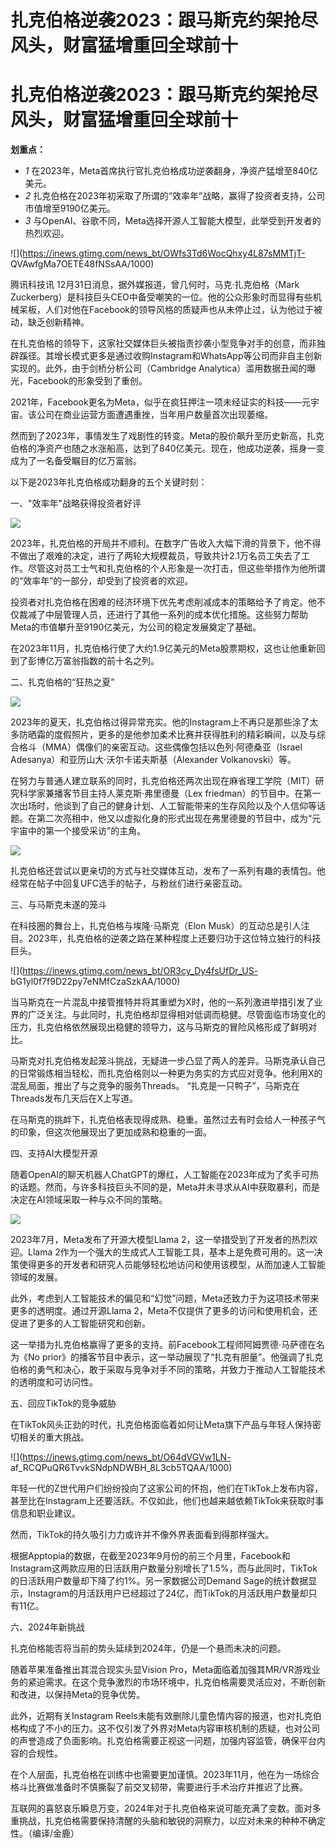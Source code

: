 # 扎克伯格逆袭2023：跟马斯克约架抢尽风头，财富猛增重回全球前十

# 扎克伯格逆袭2023：跟马斯克约架抢尽风头，财富猛增重回全球前十

**划重点：**

  * _1_ 在2023年，Meta首席执行官扎克伯格成功逆袭翻身，净资产猛增至840亿美元。
  * _2_ 扎克伯格在2023年初采取了所谓的“效率年”战略，赢得了投资者支持，公司市值增至9190亿美元。
  * _3_ 与OpenAI、谷歌不同，Meta选择开源人工智能大模型，此举受到开发者的热烈欢迎。

![](https://inews.gtimg.com/news_bt/OWfs3Td6WocQhxy4L87sMMTjT-
QVAwfgMa7OETE48fNSsAA/1000)

腾讯科技讯 12月31日消息，据外媒报道，曾几何时，马克·扎克伯格（Mark
Zuckerberg）是科技巨头CEO中备受嘲笑的一位。他的公众形象时而显得有些机械呆板，人们对他在Facebook的领导风格的质疑声也从未停止过，认为他过于被动，缺乏创新精神。

在扎克伯格的领导下，这家社交媒体巨头被指责抄袭小型竞争对手的创意，而非独辟蹊径。其增长模式更多是通过收购Instagram和WhatsApp等公司而非自主创新实现的。此外，由于剑桥分析公司（Cambridge
Analytica）滥用数据丑闻的曝光，Facebook的形象受到了重创。

2021年，Facebook更名为Meta，似乎在疯狂押注一项未经证实的科技——元宇宙。该公司在商业运营方面遭遇重挫，当年用户数量首次出现萎缩。

然而到了2023年，事情发生了戏剧性的转变。Meta的股价飙升至历史新高，扎克伯格的净资产也随之水涨船高，达到了840亿美元。现在，他成功逆袭，摇身一变成为了一名备受瞩目的亿万富翁。

以下是2023年扎克伯格成功翻身的五个关键时刻：

一、"效率年"战略获得投资者好评

![](https://inews.gtimg.com/news_bt/O9JDdjKw6vw4MzjidYXtIjjWKOgWCGL3kyTB6nCWqsP2kAA/1000)

2023年，扎克伯格的开局并不顺利。在数字广告收入大幅下滑的背景下，他不得不做出了艰难的决定，进行了两轮大规模裁员，导致共计2.1万名员工失去了工作。尽管这对员工士气和扎克伯格的个人形象是一次打击，但这些举措作为他所谓的“效率年”的一部分，却受到了投资者的欢迎。

投资者对扎克伯格在困难的经济环境下优先考虑削减成本的策略给予了肯定。他不仅裁减了中层管理人员，还进行了其他一系列的成本优化措施。这些努力帮助Meta的市值攀升至9190亿美元，为公司的稳定发展奠定了基础。

在2023年11月，扎克伯格行使了大约1.9亿美元的Meta股票期权，这也让他重新回到了彭博亿万富翁指数的前十名之列。

二、扎克伯格的“狂热之夏”

![](https://inews.gtimg.com/news_bt/OH1G01_kqlcVxKhm3eM3y8ijMLMGpR7DvoM2G2xwOuBAoAA/1000)

2023年的夏天，扎克伯格过得异常充实。他的Instagram上不再只是那些涂了太多防晒霜的度假照片，更多的是他参加柔术比赛并获得胜利的精彩瞬间，以及与综合格斗（MMA）偶像们的亲密互动。这些偶像包括以色列·阿德桑亚（Israel
Adesanya）和亚历山大·沃尔卡诺夫斯基（Alexander Volkanovski）等。

在努力与普通人建立联系的同时，扎克伯格还两次出现在麻省理工学院（MIT）研究科学家兼播客节目主持人莱克斯·弗里德曼（Lex
friedman）的节目中。在第一次出场时，他谈到了自己的健身计划、人工智能带来的生存风险以及个人信仰等话题。在第二次亮相中，他又以虚拟化身的形式出现在弗里德曼的节目中，成为“元宇宙中的第一个接受采访”的主角。

![](https://inews.gtimg.com/news_bt/OmWAVVD2XXsIIvWjaCoupXNXSA_TPWYtvbBdNjU9-FeRIAA/1000)

扎克伯格还尝试以更亲切的方式与社交媒体互动，发布了一系列有趣的表情包。他经常在帖子中回复UFC选手的帖子，与粉丝们进行亲密互动。

三、与马斯克未遂的笼斗

在科技圈的舞台上，扎克伯格与埃隆·马斯克（Elon
Musk）的互动总是引人注目。2023年，扎克伯格的逆袭之路在某种程度上还要归功于这位特立独行的科技巨头。

![](https://inews.gtimg.com/news_bt/OR3cy_Dy4fsUfDr_US-
bG1yl0f7f9D22py7eNMfCzaSzkAA/1000)

当马斯克在一片混乱中接管推特并将其重塑为X时，他的一系列激进举措引发了业界的广泛关注。与此同时，扎克伯格却显得相对低调而稳健。尽管面临市场变化的压力，扎克伯格依然展现出稳健的领导力，这与马斯克的冒险风格形成了鲜明对比。

马斯克对扎克伯格发起笼斗挑战，无疑进一步凸显了两人的差异。马斯克承认自己的日常锻炼相当轻松，而扎克伯格则以一种更为务实的方式应对竞争。他利用X的混乱局面，推出了与之竞争的服务Threads。
“扎克是一只鸭子”，马斯克在Threads发布几天后在X上写道。

在马斯克的挑衅下，扎克伯格表现得成熟、稳重。虽然过去有时会给人一种孩子气的印象，但这次他展现出了更加成熟和稳重的一面。

四、支持AI大模型开源

随着OpenAI的聊天机器人ChatGPT的爆红，人工智能在2023年成为了炙手可热的话题。然而，与许多科技巨头不同的是，Meta并未寻求从AI中获取暴利，而是决定在AI领域采取一种与众不同的策略。

![](https://inews.gtimg.com/news_bt/OIZ1OHhotZH7pBcKc2b-oRoD9x075Wz3Y3H1lr3-yHwmgAA/1000)

2023年7月，Meta发布了开源大模型Llama 2，这一举措受到了开发者的热烈欢迎。Llama
2作为一个强大的生成式人工智能工具，基本上是免费可用的。这一决策使得更多的开发者和研究人员能够轻松地访问和使用该模型，从而加速人工智能领域的发展。

此外，考虑到人工智能技术的偏见和“幻觉”问题，Meta还致力于为这项技术带来更多的透明度。通过开源Llama
2，Meta不仅提供了更多的访问和使用机会，还促进了更多的人工智能研究和创新。

这一举措为扎克伯格赢得了更多的支持。前Facebook工程师阿姆贾德·马萨德在名为《No
prior》的播客节目中表示，这一举动展现了“扎克有胆量”。他强调了扎克伯格的勇气和决心，敢于采取与竞争对手不同的策略，并致力于推动人工智能技术的透明度和可访问性。

五、回应TikTok的竞争威胁

在TikTok风头正劲的时代，扎克伯格面临着如何让Meta旗下产品与年轻人保持密切相关的重大挑战。

![](https://inews.gtimg.com/news_bt/O64dVGVw1LN-
af_RCQPuQR6TvvkSNdpNDWBH_8L3cb5TQAA/1000)

年轻一代的Z世代用户们纷纷投向了这家公司的怀抱，他们在TikTok上发布内容，甚至比在Instagram上还要活跃。不仅如此，他们也越来越依赖TikTok来获取时事信息和职业建议。

然而，TikTok的持久吸引力力或许并不像外界表面看到得那样强大。

根据Apptopia的数据，在截至2023年9月份的前三个月里，Facebook和Instagram这两款应用的日活跃用户数量分别增长了1.5%，而与此同时，TikTok的日活跃用户数量却下降了约1%。另一家数据公司Demand
Sage的统计数据显示，Instagram的月活跃用户已经超过了24亿，而TikTok的月活跃用户数量却只有11亿。

六、2024年新挑战

扎克伯格能否将当前的势头延续到2024年，仍是一个悬而未决的问题。

随着苹果准备推出其混合现实头显Vision
Pro，Meta面临着加强其MR/VR游戏业务的紧迫需求。在这个竞争激烈的市场环境中，扎克伯格需要灵活应对，不断创新和改进，以保持Meta的竞争优势。

此外，近期有关Instagram
Reels未能有效删除儿童色情内容的报道，也对扎克伯格构成了不小的压力。这不仅引发了外界对Meta内容审核机制的质疑，也对公司的声誉造成了负面影响。扎克伯格需要正视这一问题，加强内容监管，确保平台内容的合规性。

在个人层面，扎克伯格在训练中也需要更加谨慎。2023年11月，他在为一场综合格斗比赛做准备时不慎撕裂了前交叉韧带，需要进行手术治疗并推迟了比赛。

互联网的喜怒哀乐瞬息万变，2024年对于扎克伯格来说可能充满了变数。面对多重挑战，扎克伯格需要保持清醒的头脑和敏锐的洞察力，以应对未来的种种不确定性。（编译/金鹿）

